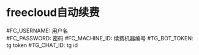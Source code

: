 # freecloud自动续费
#FC_USERNAME: 用户名  
#FC_PASSWORD: 密码
#FC_MACHINE_ID: 续费机器编号
#TG_BOT_TOKEN: tg token
#TG_CHAT_ID:   tg id  
